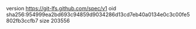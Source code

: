 version https://git-lfs.github.com/spec/v1
oid sha256:954999ea2bd693c94859d9034286d13cd7eb40a0134e0c3c00fe5802fb3ccfb7
size 203556
